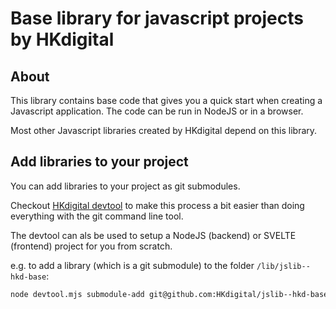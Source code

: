 # Base library for javascript projects by HKdigital

## About

This library contains base code that gives you a quick start when creating a Javascript application. The code can be run in NodeJS or in a browser.

Most other Javascript libraries created by HKdigital depend on this library.

## Add libraries to your project

You can add libraries to your project as git submodules.

Checkout [HKdigital devtool](https://github.com/HKdigital/hkdigital-jsdevtool) to make this process a bit easier than doing everything with the git command line tool.

The devtool can als be used to setup a NodeJS (backend) or SVELTE (frontend) project for you from scratch.

e.g. to add a library (which is a git submodule) to the folder `/lib/jslib--hkd-base`:

```bash
node devtool.mjs submodule-add git@github.com:HKdigital/jslib--hkd-base.git
```
